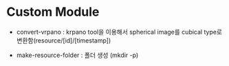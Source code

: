 # Custom Module
- convert-vrpano : krpano tool을 이용해서 spherical image를 cubical type로 변환함(resource/[id]/[timestamp])

- make-resource-folder : 폴더 생성 (mkdir -p)
